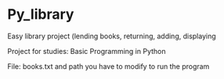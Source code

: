 # Py_library
Easy library project (lending books, returning, adding, displaying

Project for studies: Basic Programming in Python 

File: books.txt and path you have to modify to run the program
